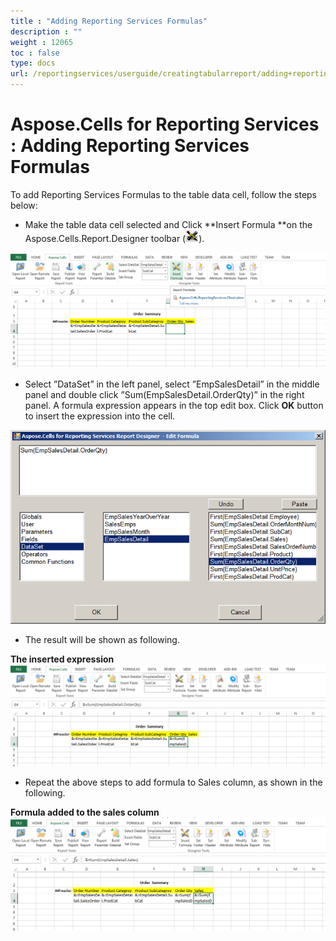 ```yaml
---
title : "Adding Reporting Services Formulas" 
description : "" 
weight : 12065 
toc : false
type: docs
url: /reportingservices/userguide/creatingtabularreport/adding+reporting+services+formulas/
---
```


# Aspose.Cells for Reporting Services : Adding Reporting Services Formulas


To add Reporting Services Formulas to the table data cell, follow the steps below:

*   Make the table data cell selected and Click **Insert Formula **on the Aspose.Cells.Report.Designer toolbar (![image](6193314.png)).

![image](67338343.png)  
  

*   Select ”DataSet” in the left panel, select ”EmpSalesDetail” in the middle panel and double click ”Sum(EmpSalesDetail.OrderQty)” in the right panel. A formula expression appears in the top edit box. Click **OK** button to insert the expression into the cell.

![image](67338344.png)

*   The result will be shown as following.

  
**The inserted expression**  
![image](67338345.png)

*   Repeat the above steps to add formula to Sales column, as shown in the following.

**Formula added to the sales column**  
![image](67338346.png)

